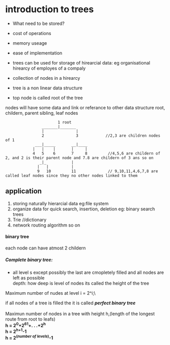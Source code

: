 # introduction to trees
- What need to be stored?
- cost of operations
- memory useage
- ease of implementation

- trees can be used for storage of hirearcial  data:
eg organisational hirearcy of employes of a compaly
 - collection of nodes in a hirearcy
 - tree is a non linear data structure
 - top node is called root of the tree

nodes will have some data and link or referance to other data structure
root, childern, parent sibling, leaf nodes
                            
                           1 root
                    _______|_______       
                    |              |
                    2              3            //2,3 are children nodes of 1
                 ___|_____       __|____
                |   |    |       |     |
                4   5    6       7     8         //4,5,6 are childern of 2, and 2 is their parent node and 7.8 are childern of 3 ans so on 
                   _|_           |
                  |   |          |
                  9   10         11              // 9,10,11,4,6,7,8 are called leaf nodes since they no other nodes linked to them
## application
1. storing naturally hierarcial data eg:file system
2. organize data for quick search, insertion, deletion eg: binary search trees
3. Trie //dictionary
4. network routing algorithm 
so on 

#### binary tree
each node can have atmost 2 childern
##### Complete binary tree:
- all level s except possibly the last are cmopletely filled and all nodes are left as possible\
depth: how deep is level of nodes its called the height of the tree

Maximum number of nudes at level i = 2^i;\

if all nodes of a tree is filled the it is called **_perfect binary tree_**\
\
Maximun number of nodes in a tree with height h,(length of the longest route from root to leafs) \
**h = 2<sup>0</sup>+2<sup>61</sup>+. . .+2<sup>h</sup>**\
**h = 2<sup>h+1</sup>-1**\
**h = 2<sup>(_number of levels_)</sup>-1**
